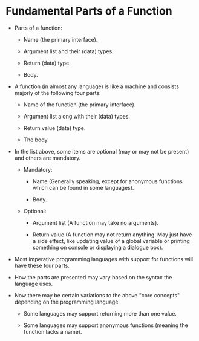 # Fundamental Parts of a Function

-   Parts of a function:

    -   Name (the primary interface).

    -   Argument list and their (data) types.

    -   Return (data) type.

    -   Body.

-   A function (in almost any language) is like a machine and consists majorly of the following four parts:

    -   Name of the function (the primary interface).

    -   Argument list along with their (data) types.

    -   Return value (data) type.

    -   The body.

-   In the list above, some items are optional (may or may not be present) and others are mandatory.

    -   Mandatory:

        -   Name (Generally speaking, except for anonymous functions which can be found in some languages).

        -   Body.

    -   Optional:

        -   Argument list (A function may take no arguments).

        -   Return value (A function may not return anything. May just have a side effect, like updating value of a global variable or printing something on console or displaying a dialogue box).

-   Most imperative programming languages with support for functions will have these four parts.

-   How the parts are presented may vary based on the syntax the language uses.

-   Now there may be certain variations to the above "core concepts" depending on the programming language.

    -   Some languages may support returning more than one value.

    -   Some languages may support anonymous functions (meaning the function lacks a name).
